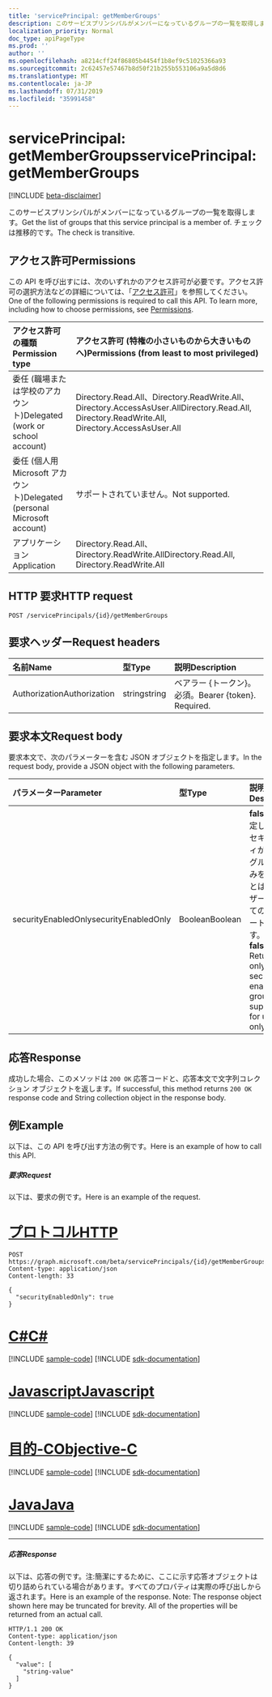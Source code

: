 ```yaml
---
title: 'servicePrincipal: getMemberGroups'
description: このサービスプリンシパルがメンバーになっているグループの一覧を取得します。  チェックは推移的です。
localization_priority: Normal
doc_type: apiPageType
ms.prod: ''
author: ''
ms.openlocfilehash: a8214cff24f86805b4454f1b8ef9c51025366a93
ms.sourcegitcommit: 2c62457e57467b8d50f21b255b553106a9a5d8d6
ms.translationtype: MT
ms.contentlocale: ja-JP
ms.lasthandoff: 07/31/2019
ms.locfileid: "35991458"
---
```

# <a name="serviceprincipal-getmembergroups"></a><span data-ttu-id="7df73-104">servicePrincipal: getMemberGroups</span><span class="sxs-lookup"><span data-stu-id="7df73-104">servicePrincipal: getMemberGroups</span></span>

[!INCLUDE [beta-disclaimer](../../includes/beta-disclaimer.md)]

<span data-ttu-id="7df73-105">このサービスプリンシパルがメンバーになっているグループの一覧を取得します。</span><span class="sxs-lookup"><span data-stu-id="7df73-105">Get the list of groups that this service principal is a member of.</span></span>  <span data-ttu-id="7df73-106">チェックは推移的です。</span><span class="sxs-lookup"><span data-stu-id="7df73-106">The check is transitive.</span></span>

## <a name="permissions"></a><span data-ttu-id="7df73-107">アクセス許可</span><span class="sxs-lookup"><span data-stu-id="7df73-107">Permissions</span></span>
<span data-ttu-id="7df73-p103">この API を呼び出すには、次のいずれかのアクセス許可が必要です。アクセス許可の選択方法などの詳細については、「[アクセス許可](/graph/permissions-reference)」を参照してください。</span><span class="sxs-lookup"><span data-stu-id="7df73-p103">One of the following permissions is required to call this API. To learn more, including how to choose permissions, see [Permissions](/graph/permissions-reference).</span></span>


|<span data-ttu-id="7df73-110">アクセス許可の種類</span><span class="sxs-lookup"><span data-stu-id="7df73-110">Permission type</span></span>      | <span data-ttu-id="7df73-111">アクセス許可 (特権の小さいものから大きいものへ)</span><span class="sxs-lookup"><span data-stu-id="7df73-111">Permissions (from least to most privileged)</span></span>              |
|:--------------------|:---------------------------------------------------------|
|<span data-ttu-id="7df73-112">委任 (職場または学校のアカウント)</span><span class="sxs-lookup"><span data-stu-id="7df73-112">Delegated (work or school account)</span></span> | <span data-ttu-id="7df73-113">Directory.Read.All、Directory.ReadWrite.All、Directory.AccessAsUser.All</span><span class="sxs-lookup"><span data-stu-id="7df73-113">Directory.Read.All, Directory.ReadWrite.All, Directory.AccessAsUser.All</span></span>    |
|<span data-ttu-id="7df73-114">委任 (個人用 Microsoft アカウント)</span><span class="sxs-lookup"><span data-stu-id="7df73-114">Delegated (personal Microsoft account)</span></span> | <span data-ttu-id="7df73-115">サポートされていません。</span><span class="sxs-lookup"><span data-stu-id="7df73-115">Not supported.</span></span>    |
|<span data-ttu-id="7df73-116">アプリケーション</span><span class="sxs-lookup"><span data-stu-id="7df73-116">Application</span></span> | <span data-ttu-id="7df73-117">Directory.Read.All、Directory.ReadWrite.All</span><span class="sxs-lookup"><span data-stu-id="7df73-117">Directory.Read.All, Directory.ReadWrite.All</span></span> |

## <a name="http-request"></a><span data-ttu-id="7df73-118">HTTP 要求</span><span class="sxs-lookup"><span data-stu-id="7df73-118">HTTP request</span></span>
<!-- { "blockType": "ignored" } -->
```http
POST /servicePrincipals/{id}/getMemberGroups

```
## <a name="request-headers"></a><span data-ttu-id="7df73-119">要求ヘッダー</span><span class="sxs-lookup"><span data-stu-id="7df73-119">Request headers</span></span>
| <span data-ttu-id="7df73-120">名前</span><span class="sxs-lookup"><span data-stu-id="7df73-120">Name</span></span>       | <span data-ttu-id="7df73-121">型</span><span class="sxs-lookup"><span data-stu-id="7df73-121">Type</span></span> | <span data-ttu-id="7df73-122">説明</span><span class="sxs-lookup"><span data-stu-id="7df73-122">Description</span></span>|
|:---------------|:--------|:----------|
| <span data-ttu-id="7df73-123">Authorization</span><span class="sxs-lookup"><span data-stu-id="7df73-123">Authorization</span></span>  | <span data-ttu-id="7df73-124">string</span><span class="sxs-lookup"><span data-stu-id="7df73-124">string</span></span>  | <span data-ttu-id="7df73-p104">ベアラー {トークン}。必須。</span><span class="sxs-lookup"><span data-stu-id="7df73-p104">Bearer {token}. Required.</span></span> |

## <a name="request-body"></a><span data-ttu-id="7df73-127">要求本文</span><span class="sxs-lookup"><span data-stu-id="7df73-127">Request body</span></span>
<span data-ttu-id="7df73-128">要求本文で、次のパラメーターを含む JSON オブジェクトを指定します。</span><span class="sxs-lookup"><span data-stu-id="7df73-128">In the request body, provide a JSON object with the following parameters.</span></span>

| <span data-ttu-id="7df73-129">パラメーター</span><span class="sxs-lookup"><span data-stu-id="7df73-129">Parameter</span></span>    | <span data-ttu-id="7df73-130">型</span><span class="sxs-lookup"><span data-stu-id="7df73-130">Type</span></span>   |<span data-ttu-id="7df73-131">説明</span><span class="sxs-lookup"><span data-stu-id="7df73-131">Description</span></span>|
|:---------------|:--------|:----------|
|<span data-ttu-id="7df73-132">securityEnabledOnly</span><span class="sxs-lookup"><span data-stu-id="7df73-132">securityEnabledOnly</span></span>|<span data-ttu-id="7df73-133">Boolean</span><span class="sxs-lookup"><span data-stu-id="7df73-133">Boolean</span></span>|<span data-ttu-id="7df73-p105">**false** に設定します。セキュリティが有効なグループのみを返すことは、ユーザーに対してのみサポートされます。</span><span class="sxs-lookup"><span data-stu-id="7df73-p105">Set to **false**. Returning only security-enabled groups is supported for users only.</span></span>|

## <a name="response"></a><span data-ttu-id="7df73-136">応答</span><span class="sxs-lookup"><span data-stu-id="7df73-136">Response</span></span>

<span data-ttu-id="7df73-137">成功した場合、このメソッドは `200 OK` 応答コードと、応答本文で文字列コレクション オブジェクトを返します。</span><span class="sxs-lookup"><span data-stu-id="7df73-137">If successful, this method returns `200 OK` response code and String collection object in the response body.</span></span>

## <a name="example"></a><span data-ttu-id="7df73-138">例</span><span class="sxs-lookup"><span data-stu-id="7df73-138">Example</span></span>
<span data-ttu-id="7df73-139">以下は、この API を呼び出す方法の例です。</span><span class="sxs-lookup"><span data-stu-id="7df73-139">Here is an example of how to call this API.</span></span>
##### <a name="request"></a><span data-ttu-id="7df73-140">要求</span><span class="sxs-lookup"><span data-stu-id="7df73-140">Request</span></span>
<span data-ttu-id="7df73-141">以下は、要求の例です。</span><span class="sxs-lookup"><span data-stu-id="7df73-141">Here is an example of the request.</span></span>

# <a name="httptabhttp"></a>[<span data-ttu-id="7df73-142">プロトコル</span><span class="sxs-lookup"><span data-stu-id="7df73-142">HTTP</span></span>](#tab/http)
<!-- {
  "blockType": "request",
  "name": "serviceprincipal_getmembergroups"
}-->
```http
POST https://graph.microsoft.com/beta/servicePrincipals/{id}/getMemberGroups
Content-type: application/json
Content-length: 33

{
  "securityEnabledOnly": true
}
```
# <a name="ctabcsharp"></a>[<span data-ttu-id="7df73-143">C#</span><span class="sxs-lookup"><span data-stu-id="7df73-143">C#</span></span>](#tab/csharp)
[!INCLUDE [sample-code](../includes/snippets/csharp/serviceprincipal-getmembergroups-csharp-snippets.md)]
[!INCLUDE [sdk-documentation](../includes/snippets/snippets-sdk-documentation-link.md)]

# <a name="javascripttabjavascript"></a>[<span data-ttu-id="7df73-144">Javascript</span><span class="sxs-lookup"><span data-stu-id="7df73-144">Javascript</span></span>](#tab/javascript)
[!INCLUDE [sample-code](../includes/snippets/javascript/serviceprincipal-getmembergroups-javascript-snippets.md)]
[!INCLUDE [sdk-documentation](../includes/snippets/snippets-sdk-documentation-link.md)]

# <a name="objective-ctabobjc"></a>[<span data-ttu-id="7df73-145">目的-C</span><span class="sxs-lookup"><span data-stu-id="7df73-145">Objective-C</span></span>](#tab/objc)
[!INCLUDE [sample-code](../includes/snippets/objc/serviceprincipal-getmembergroups-objc-snippets.md)]
[!INCLUDE [sdk-documentation](../includes/snippets/snippets-sdk-documentation-link.md)]

# <a name="javatabjava"></a>[<span data-ttu-id="7df73-146">Java</span><span class="sxs-lookup"><span data-stu-id="7df73-146">Java</span></span>](#tab/java)
[!INCLUDE [sample-code](../includes/snippets/java/serviceprincipal-getmembergroups-java-snippets.md)]
[!INCLUDE [sdk-documentation](../includes/snippets/snippets-sdk-documentation-link.md)]

---


##### <a name="response"></a><span data-ttu-id="7df73-147">応答</span><span class="sxs-lookup"><span data-stu-id="7df73-147">Response</span></span>
<span data-ttu-id="7df73-p106">以下は、応答の例です。注:簡潔にするために、ここに示す応答オブジェクトは切り詰められている場合があります。すべてのプロパティは実際の呼び出しから返されます。</span><span class="sxs-lookup"><span data-stu-id="7df73-p106">Here is an example of the response. Note: The response object shown here may be truncated for brevity. All of the properties will be returned from an actual call.</span></span>
<!-- {
  "blockType": "response",
  "truncated": true,
  "@odata.type": "string",
  "isCollection": true
} -->
```http
HTTP/1.1 200 OK
Content-type: application/json
Content-length: 39

{
  "value": [
    "string-value"
  ]
}
```

<!-- uuid: 8fcb5dbc-d5aa-4681-8e31-b001d5168d79
2015-10-25 14:57:30 UTC -->
<!--
{
  "type": "#page.annotation",
  "description": "servicePrincipal: getMemberGroups",
  "keywords": "",
  "section": "documentation",
  "tocPath": "",
  "suppressions": [
  ]
}
-->
